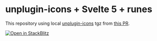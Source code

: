 # unplugin-icons + Svelte 5 + runes

This repository using local [unplugin-icons](https://github.com/unplugin/unplugin-icons) tgz from [this PR](https://github.com/unplugin/unplugin-icons/pull/347).

[![Open in StackBlitz](https://developer.stackblitz.com/img/open_in_stackblitz.svg)](https://stackblitz.com/github/userquin/unplugin-icons-svelte-runes)
